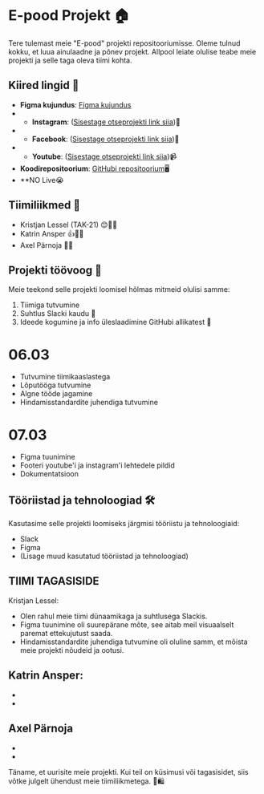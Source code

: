 # E-pood Projekt 🏠

Tere tulemast meie "E-pood" projekti repositooriumisse. Oleme tulnud kokku, et luua ainulaadne ja põnev projekt. Allpool leiate olulise teabe meie projekti ja selle taga oleva tiimi kohta.

## Kiired lingid 🔗

- **Figma kujundus**: [Figma kujundus](https://www.figma.com/file/bBjeiubDM8NfvirHcw6OeS/Untitled?type=design&node-id=0-1&mode=design&t=UXlzDOHEEDHIaFik-0)
- - **Instagram**: ([Sisestage otseprojekti link siia](https://www.instagram.com/voinikooee/))📸
- - **Facebook**: ([Sisestage otseprojekti link siia](https://www.facebook.com/profile.php?id=61555240629816))📘
- - **Youtube**: ([Sisestage otseprojekti link siia](https://www.youtube.com/channel/UCvaNdzi2b2hQYui_S3smaqw))📹
- **Koodirepositoorium**: [GitHubi repositoorium](https://github.com/Kris-tjan/Voinikoo.ee-E-pood/edit/main/README.md)🖥️
- **NO Live😭

## Tiimiliikmed 👥

- Kristjan Lessel (TAK-21) 😊🛒🎨
- Katrin Ansper 👍👏🔧
- Axel Pärnoja 🧑‍💻

## Projekti töövoog 🚀

Meie teekond selle projekti loomisel hõlmas mitmeid olulisi samme:

1. Tiimiga tutvumine
2. Suhtlus Slacki kaudu 💬
3. Ideede kogumine ja info üleslaadimine GitHubi allikatest 🧠

# 06.03
* Tutvumine tiimikaaslastega
* Lõputööga tutvumine
* Algne tööde jagamine
* Hindamisstandardite juhendiga tutvumine

# 07.03
* Figma tuunimine
* Footeri youtube'i ja instagram'i lehtedele pildid
* Dokumentatsioon


## Tööriistad ja tehnoloogiad 🛠️

Kasutasime selle projekti loomiseks järgmisi tööriistu ja tehnoloogiaid:

- Slack
- Figma
- (Lisage muud kasutatud tööriistad ja tehnoloogiad)

## TIIMI TAGASISIDE

Kristjan Lessel:
 - Olen rahul meie tiimi dünaamikaga ja suhtlusega Slackis.
 - Figma tuunimine oli suurepärane mõte, see aitab meil visuaalselt paremat ettekujutust saada.
 - Hindamisstandardite juhendiga tutvumine oli oluline samm, et mõista meie projekti nõudeid ja ootusi.

Katrin Ansper:
  -  
  - 
  - 

Axel Pärnoja
 - 
 - 
 - 


Täname, et uurisite meie projekti. Kui teil on küsimusi või tagasisidet, siis võtke julgelt ühendust meie tiimiliikmetega. 🚀🛍️


